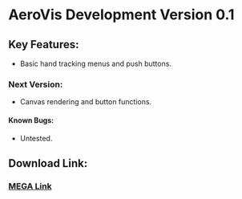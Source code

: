 # AeroVis Development Version 0.1
## Key Features:
- Basic hand tracking menus and push buttons.
### Next Version:
- Canvas rendering and button functions.
#### Known Bugs:
- Untested.
## Download Link:
### [MEGA Link](https://mega.nz/folder/Hv5yBBoQ#yFf4bN0Pti3taVsMNJ9rZA)
